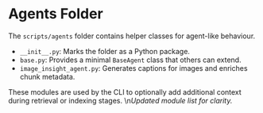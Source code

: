 # Agents Folder

The `scripts/agents` folder contains helper classes for agent-like behaviour.

- `__init__.py`: Marks the folder as a Python package.
- `base.py`: Provides a minimal `BaseAgent` class that others can extend.
- `image_insight_agent.py`: Generates captions for images and enriches chunk metadata.

These modules are used by the CLI to optionally add additional context during retrieval or indexing stages.
\n*Updated module list for clarity.*
